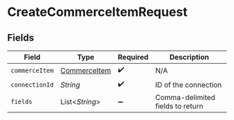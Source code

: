 # CreateCommerceItemRequest


## Fields

| Field                                               | Type                                                | Required                                            | Description                                         |
| --------------------------------------------------- | --------------------------------------------------- | --------------------------------------------------- | --------------------------------------------------- |
| `commerceItem`                                      | [CommerceItem](../../models/shared/CommerceItem.md) | :heavy_check_mark:                                  | N/A                                                 |
| `connectionId`                                      | *String*                                            | :heavy_check_mark:                                  | ID of the connection                                |
| `fields`                                            | List\<*String*>                                     | :heavy_minus_sign:                                  | Comma-delimited fields to return                    |